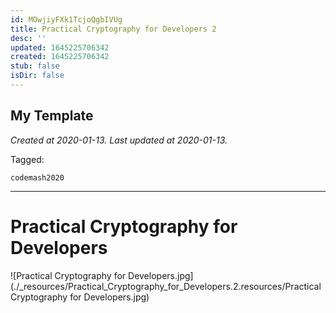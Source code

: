 ```yaml
---
id: MOwjiyFXk1TcjoQgbIVUg
title: Practical Cryptography for Developers 2
desc: ''
updated: 1645225706342
created: 1645225706342
stub: false
isDir: false
---
```

My Template
---

_Created at 2020-01-13._
_Last updated at 2020-01-13._



Tagged: 
```
codemash2020
```


---

# Practical Cryptography for Developers


![Practical Cryptography for Developers.jpg](./_resources/Practical_Cryptography_for_Developers.2.resources/Practical Cryptography for Developers.jpg)

